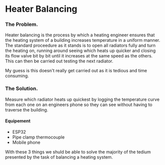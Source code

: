 # Heater Balancing

### The Problem.
Heater balancing is the process by which a heating engineer ensures that the heating system of a building increases temperature in a uniform manner. The standard proceedure as it stands is to open all radiators fully and turn the heating on, running around seeing which heats up quicker and closing its flow valve bit by bit until it increases at the same speed as the others. This can then be carried out testing the next radiator.

My guess is this doesn't really get carried out as it is tedious and time consuming.

### The Solution.
Measure which radiator heats up quickest by logging the temperature curve from each one on an engineers phone so they can see without having to traverse the building.

#### Equipement
 - ESP32
 - Pipe clamp thermocouple
 - Mobile phone

With these 3 things we shuld be able to solve the majority of the tedium presented by the task of balancing a heating system.